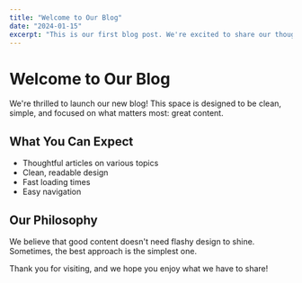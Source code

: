 ```yaml
---
title: "Welcome to Our Blog"
date: "2024-01-15"
excerpt: "This is our first blog post. We're excited to share our thoughts and ideas with you in this clean, simple space."
---
```


# Welcome to Our Blog

We're thrilled to launch our new blog! This space is designed to be clean, simple, and focused on what matters most: great content.

## What You Can Expect

- Thoughtful articles on various topics
- Clean, readable design
- Fast loading times
- Easy navigation

## Our Philosophy

We believe that good content doesn't need flashy design to shine. Sometimes, the best approach is the simplest one.

Thank you for visiting, and we hope you enjoy what we have to share!
